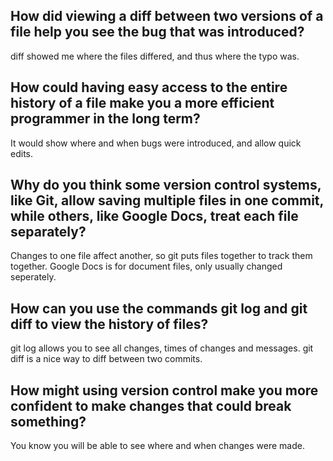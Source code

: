 ## How did viewing a diff between two versions of a file help you see the bug that was introduced?

diff showed me where the files differed, and thus where the typo was.

## How could having easy access to the entire history of a file make you a more efficient programmer in the long term?

It would show where and when bugs were introduced, and allow quick edits.

## Why do you think some version control systems, like Git, allow saving multiple files in one commit, while others, like Google Docs, treat each file separately?

Changes to one file affect another, so git puts files together to track them together. Google Docs is for document files, only usually changed seperately.

## How can you use the commands git log and git diff to view the history of files?

git log allows you to see all changes, times of changes and messages. git diff is a nice way to diff between two commits.

## How might using version control make you more confident to make changes that could break something?

You know you will be able to see where and when changes were made.
